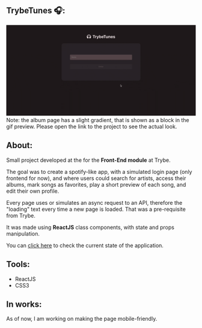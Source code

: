 ## TrybeTunes 🎧:

<div align="center"><img src="./preview.gif"></div>
Note: the album page has a slight gradient, that is shown as a block in the gif preview. Please open the link to the project to see the actual look.

## About:
<p>Small project developed at the for the <b>Front-End module</b> at Trybe.</p>
<p>The goal was to create a spotify-like app, with a simulated login page (only frontend for now), and where users could search for artists, access their albums, mark songs as favorites, play a short preview of each song, and edit their own profile.</p>
<p>Every page uses or simulates an async request to an API, therefore the "loading" text every time a new page is loaded. That was a pre-requisite from Trybe.</p>
<p>It was made using <b>ReactJS</b> class components, with state and props manipulation.</p>
<p>You can <a href="https://luacomacento.github.io/trybetunes/" target="_blank">click here</a> to check the current state of the application.</p>

## Tools:
<ul>
  <li>ReactJS</li>
  <li>CSS3</li>
</ul>

## In works:
As of now, I am working on making the page mobile-friendly.
